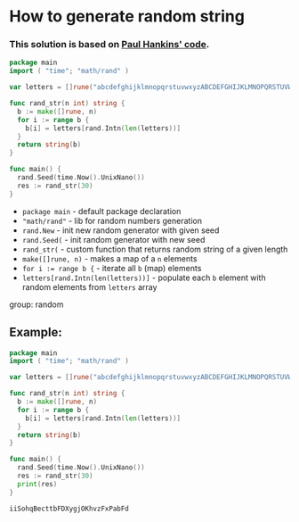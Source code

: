# How to generate random string

### This solution is based on [Paul Hankins' code](https://stackoverflow.com/questions/22892120/how-to-generate-a-random-string-of-a-fixed-length-in-go/22892986#22892986).

```go
package main
import ( "time"; "math/rand" )

var letters = []rune("abcdefghijklmnopqrstuvwxyzABCDEFGHIJKLMNOPQRSTUVWXYZ")

func rand_str(n int) string {
  b := make([]rune, n)
  for i := range b {
    b[i] = letters[rand.Intn(len(letters))]
  }
  return string(b)
}

func main() {
  rand.Seed(time.Now().UnixNano())
  res := rand_str(30)
}
```

- `package main` - default package declaration
- `"math/rand"` - lib for random numbers generation
- `rand.New` - init new random generator with given seed
- `rand.Seed(` - init random generator with new seed
- `rand_str(` - custom function that returns random string of a given length
- `make([]rune, n)` - makes a map of a `n` elements
- `for i := range b {` - iterate all `b` (map) elements
- `letters[rand.Intn(len(letters))]` - populate each `b` element with random elements from `letters` array

group: random

## Example: 
```go
package main
import ( "time"; "math/rand" )

var letters = []rune("abcdefghijklmnopqrstuvwxyzABCDEFGHIJKLMNOPQRSTUVWXYZ")

func rand_str(n int) string {
  b := make([]rune, n)
  for i := range b {
    b[i] = letters[rand.Intn(len(letters))]
  }
  return string(b)
}

func main() {
  rand.Seed(time.Now().UnixNano())
  res := rand_str(30)
  print(res)
}
```
```
iiSohqBecttbFDXygjOKhvzFxPabFd
```


